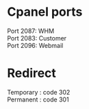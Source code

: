 # Cpanel ports
Port 2087: WHM  
Port 2083: Customer  
Port 2096: Webmail
# Redirect
Temporary : code 302  
Permanent : code 301  
